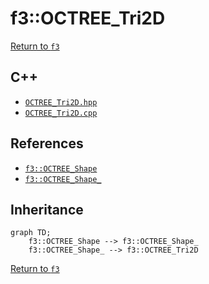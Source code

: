 # f3::OCTREE_Tri2D

[Return to `f3`](/docs/f3.md)

## C++

- [`OCTREE_Tri2D.hpp`](/c++/include/OCTREE_Tri2D.hpp)
- [`OCTREE_Tri2D.cpp`](/c++/source/OCTREE_Tri2D.cpp)

## References

- [`f3::OCTREE_Shape`](/docs/f3/OCTREE_Shape.md)
- [`f3::OCTREE_Shape_`](/docs/f3/OCTREE_Shape_.md)

## Inheritance

```mermaid
graph TD;
    f3::OCTREE_Shape --> f3::OCTREE_Shape_
    f3::OCTREE_Shape_ --> f3::OCTREE_Tri2D
```

[Return to `f3`](/docs/f3.md)